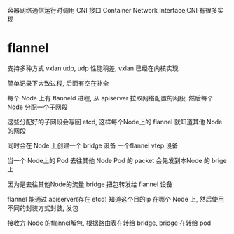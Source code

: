 容器网络通信运行时调用 CNI 接口 Container Network Interface,CNI 有很多实现

# flannel
支持多种方式 vxlan udp, udp 性能稍差, vxlan 已经在内核实现

简单记录下大致过程, 后面有空在补全

每个 Node 上有 flanneld 进程, 从 apiserver 拉取网络配置的网段, 然后每个 Node 分配一个子网段

这些分配好的子网段会写回 etcd, 这样每个Node上的 flannel 就知道其他 Node 的网段

同时会在 Node 上创建一个 bridge 设备 一个flannel vtep 设备 

当一个 Node上的 Pod 去往其他 Node Pod 的 packet 会先发到本Node 的 brige 上

因为是去往其他Node的流量,bridge 把包转发给 flannel 设备

flannel 能通过 apiserver(存在 etcd) 知道这个目的ip 在哪个 Node 上, 然后使用不同的封装方式封装, 发包

接收方 Node 的flannel解包, 根据路由表在转给 bridge, bridge 在转给 pod 


